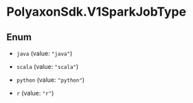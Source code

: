 # PolyaxonSdk.V1SparkJobType

## Enum


* `java` (value: `"java"`)

* `scala` (value: `"scala"`)

* `python` (value: `"python"`)

* `r` (value: `"r"`)


